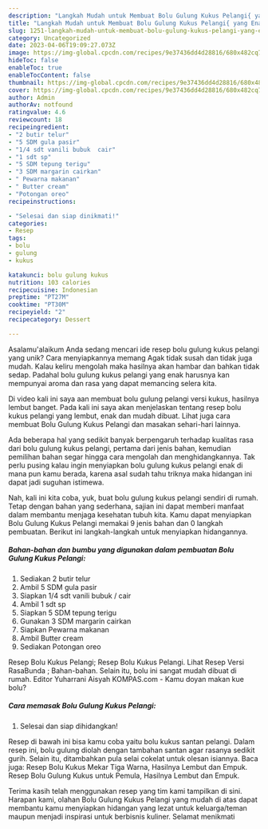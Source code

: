 ```yaml
---
description: "Langkah Mudah untuk Membuat Bolu Gulung Kukus Pelangi{ yang Enak"
title: "Langkah Mudah untuk Membuat Bolu Gulung Kukus Pelangi{ yang Enak"
slug: 1251-langkah-mudah-untuk-membuat-bolu-gulung-kukus-pelangi-yang-enak
category: Uncategorized
date: 2023-04-06T19:09:27.073Z
image: https://img-global.cpcdn.com/recipes/9e37436dd4d28816/680x482cq70/bolu-gulung-kukus-pelangi-foto-resep-utama.jpg
hideToc: false
enableToc: true
enableTocContent: false
thumbnail: https://img-global.cpcdn.com/recipes/9e37436dd4d28816/680x482cq70/bolu-gulung-kukus-pelangi-foto-resep-utama.jpg
cover: https://img-global.cpcdn.com/recipes/9e37436dd4d28816/680x482cq70/bolu-gulung-kukus-pelangi-foto-resep-utama.jpg
author: Admin
authorAv: notfound
ratingvalue: 4.6
reviewcount: 18
recipeingredient:
- "2 butir telur"
- "5 SDM gula pasir"
- "1/4 sdt vanili bubuk  cair"
- "1 sdt sp"
- "5 SDM tepung terigu"
- "3 SDM margarin cairkan"
- " Pewarna makanan"
- " Butter cream"
- "Potongan oreo"
recipeinstructions:

- "Selesai dan siap dinikmati!"
categories:
- Resep
tags:
- bolu
- gulung
- kukus

katakunci: bolu gulung kukus 
nutrition: 103 calories
recipecuisine: Indonesian
preptime: "PT27M"
cooktime: "PT30M"
recipeyield: "2"
recipecategory: Dessert

---
```



Asalamu'alaikum Anda sedang mencari ide resep bolu gulung kukus pelangi yang unik? Cara menyiapkannya memang Agak tidak susah dan tidak juga mudah. Kalau keliru mengolah maka hasilnya akan hambar dan bahkan tidak sedap. Padahal bolu gulung kukus pelangi yang enak harusnya kan mempunyai aroma dan rasa yang dapat memancing selera kita.


Di video kali ini saya aan membuat bolu gulung pelangi versi kukus, hasilnya lembut banget. Pada kali ini saya akan menjelaskan tentang resep bolu kukus pelangi yang lembut, enak dan mudah dibuat. Lihat juga cara membuat Bolu Gulung Kukus Pelangi dan masakan sehari-hari lainnya.

Ada beberapa hal yang sedikit banyak berpengaruh terhadap kualitas rasa dari bolu gulung kukus pelangi, pertama dari jenis bahan, kemudian pemilihan bahan segar hingga cara mengolah dan menghidangkannya. Tak perlu pusing kalau ingin menyiapkan bolu gulung kukus pelangi enak di mana pun kamu berada, karena asal sudah tahu triknya maka hidangan ini dapat jadi suguhan istimewa.


Nah, kali ini kita coba, yuk, buat bolu gulung kukus pelangi sendiri di rumah. Tetap dengan bahan yang sederhana, sajian ini dapat memberi manfaat dalam membantu menjaga kesehatan tubuh kita. Kamu dapat menyiapkan Bolu Gulung Kukus Pelangi memakai 9 jenis bahan dan 0 langkah pembuatan. Berikut ini langkah-langkah untuk menyiapkan hidangannya.

<!--inarticleads1-->

##### Bahan-bahan dan bumbu yang digunakan dalam pembuatan Bolu Gulung Kukus Pelangi:

1. Sediakan 2 butir telur
1. Ambil 5 SDM gula pasir
1. Siapkan 1/4 sdt vanili bubuk / cair
1. Ambil 1 sdt sp
1. Siapkan 5 SDM tepung terigu
1. Gunakan 3 SDM margarin cairkan
1. Siapkan  Pewarna makanan
1. Ambil  Butter cream
1. Sediakan Potongan oreo


Resep Bolu Kukus Pelangi; Resep Bolu Kukus Pelangi. Lihat Resep Versi RasaBunda ; Bahan-bahan. Selain itu, bolu ini sangat mudah dibuat di rumah. Editor Yuharrani Aisyah KOMPAS.com - Kamu doyan makan kue bolu? 

<!--inarticleads2-->

##### Cara memasak Bolu Gulung Kukus Pelangi:


1. Selesai dan siap dihidangkan!

Resep di bawah ini bisa kamu coba yaitu bolu kukus santan pelangi. Dalam resep ini, bolu gulung diolah dengan tambahan santan agar rasanya sedikit gurih. Selain itu, ditambahkan pula selai cokelat untuk olesan isiannya. Baca juga: Resep Bolu Kukus Mekar Tiga Warna, Hasilnya Lembut dan Empuk. Resep Bolu Gulung Kukus untuk Pemula, Hasilnya Lembut dan Empuk. 

Terima kasih telah menggunakan resep yang tim kami tampilkan di sini. Harapan kami, olahan Bolu Gulung Kukus Pelangi yang mudah di atas dapat membantu kamu menyiapkan hidangan yang lezat untuk keluarga/teman maupun menjadi inspirasi untuk berbisnis kuliner. Selamat menikmati
